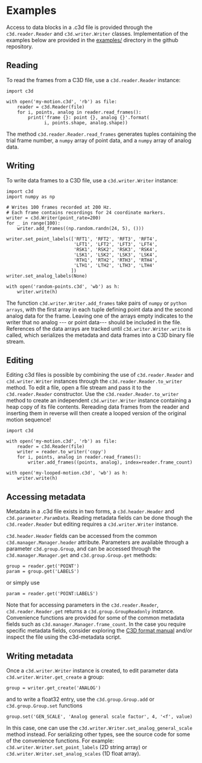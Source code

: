 Examples
========

Access to data blocks in a .c3d file is provided through the `c3d.reader.Reader` and `c3d.writer.Writer` classes.
Implementation of the examples below are provided in the [examples/] directory in the github repository.

[examples/]: https://github.com/EmbodiedCognition/py-c3d/tree/master/examples

Reading
-------

To read the frames from a C3D file, use a `c3d.reader.Reader` instance:

    import c3d

    with open('my-motion.c3d', 'rb') as file:
        reader = c3d.Reader(file)
        for i, points, analog in reader.read_frames():
            print('frame {}: point {}, analog {}'.format(
                  i, points.shape, analog.shape))

The method `c3d.reader.Reader.read_frames` generates tuples
containing the trial frame number, a ``numpy`` array of point
data, and a ``numpy`` array of analog data.

Writing
-------

To write data frames to a C3D file, use a `c3d.writer.Writer`
instance:

    import c3d
    import numpy as np

    # Writes 100 frames recorded at 200 Hz.
    # Each frame contains recordings for 24 coordinate markers.
    writer = c3d.Writer(point_rate=200)
    for _ in range(100):
        writer.add_frames((np.random.randn(24, 5), ()))

    writer.set_point_labels(['RFT1', 'RFT2', 'RFT3', 'RFT4',
                             'LFT1', 'LFT2', 'LFT3', 'LFT4',
                             'RSK1', 'RSK2', 'RSK3', 'RSK4',
                             'LSK1', 'LSK2', 'LSK3', 'LSK4',
                             'RTH1', 'RTH2', 'RTH3', 'RTH4',
                             'LTH1', 'LTH2', 'LTH3', 'LTH4'
                            ])
    writer.set_analog_labels(None)

    with open('random-points.c3d', 'wb') as h:
        writer.write(h)

The function `c3d.writer.Writer.add_frames` take pairs of ``numpy`` or ``python
arrays``, with the first array in each tuple defining point data and the second
analog data for the frame. Leaving one of the arrays empty indicates
to the writer that no analog --- or point data--- should be included in the file.
References of the data arrays are tracked until `c3d.writer.Writer.write`
is called, which serializes the metadata and data frames into a C3D binary file stream.

Editing
-------

Editing c3d files is possible by combining the use of `c3d.reader.Reader` and `c3d.writer.Writer`
instances through the `c3d.reader.Reader.to_writer` method. To edit a file, open a file stream and pass
it to the `c3d.reader.Reader` constructor. Use the `c3d.reader.Reader.to_writer` method to create
an independent `c3d.writer.Writer` instance containing a heap copy of its file contents.
Rereading data frames from the reader and inserting them in reverse will then create a
looped version of the original motion sequence!

    import c3d

    with open('my-motion.c3d', 'rb') as file:
        reader = c3d.Reader(file)
        writer = reader.to_writer('copy')
        for i, points, analog in reader.read_frames():
            writer.add_frames((points, analog), index=reader.frame_count)

    with open('my-looped-motion.c3d', 'wb') as h:
        writer.write(h)


Accessing metadata
----------------

Metadata in a .c3d file exists in two forms, a `c3d.header.Header` and `c3d.parameter.ParamData`.
Reading metadata fields can be done though the `c3d.reader.Reader` but editing requires a
`c3d.writer.Writer` instance.

`c3d.header.Header` fields can be accessed from the common `c3d.manager.Manager.header` attribute.
Parameters are available through a parameter `c3d.group.Group`, and can be accessed
through the `c3d.manager.Manager.get` and `c3d.group.Group.get` methods:

    group = reader.get('POINT')
    param = group.get('LABELS')

or simply use

    param = reader.get('POINT:LABELS')

Note that for accessing parameters in the `c3d.reader.Reader`, `c3d.reader.Reader.get`
returns a `c3d.group.GroupReadonly` instance. Convenience functions are provided
for some of the common metadata fields such as `c3d.manager.Manager.frame_count`.
In the case you require specific metadata fields, consider exploring
the [C3D format manual] and/or inspect the file using the c3d-metadata script.

[C3D format manual]: https://c3d.org/docs/C3D_User_Guide.pdf

Writing metadata
----------------

Once a `c3d.writer.Writer` instance is created, to edit
parameter data `c3d.writer.Writer.get_create` a group:

    group = writer.get_create('ANALOG')

and to write a float32 entry, use the `c3d.group.Group.add` or `c3d.group.Group.set` functions

    group.set('GEN_SCALE', 'Analog general scale factor', 4, '<f', value)

In this case, one can use the `c3d.writer.Writer.set_analog_general_scale` method instead.
For serializing other types, see the source code for some of the convenience functions. For example:
`c3d.writer.Writer.set_point_labels` (2D string array) or
`c3d.writer.Writer.set_analog_scales` (1D float array).
